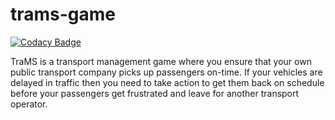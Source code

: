 # trams-game

[![Codacy Badge](https://api.codacy.com/project/badge/Grade/0b816d78418744a39a434c99e2156e10)](https://app.codacy.com/manual/dave_33/trams-game?utm_source=github.com&utm_medium=referral&utm_content=daveajlee/trams-game&utm_campaign=Badge_Grade_Dashboard)

TraMS is a transport management game where you ensure that your own public transport company picks up passengers on-time. If your vehicles are delayed in traffic then you need to take action to get them back on schedule before your passengers get frustrated and leave for another transport operator.
